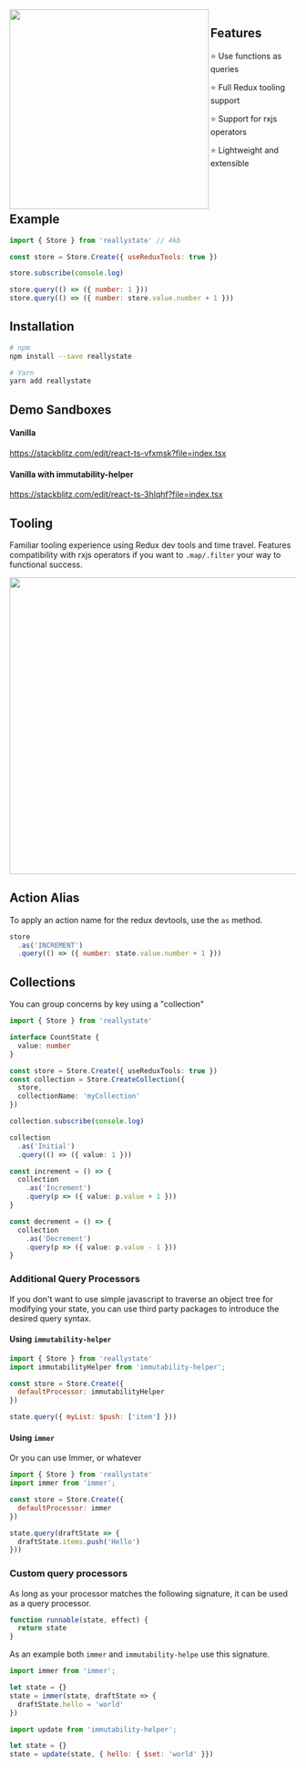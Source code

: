 <img align="left" width="350px" src="https://www.getfilecloud.com/blog/wp-content/uploads/2014/01/building-blocks.jpg">

## Features

⭐️ Use functions as queries

⭐️ Full Redux tooling support

⭐️ Support for rxjs operators

⭐️ Lightweight and extensible

<br><br>
 
## Example

```javascript
import { Store } from 'reallystate' // 4kb

const store = Store.Create({ useReduxTools: true })

store.subscribe(console.log)

store.query(() => ({ number: 1 }))
store.query(() => ({ number: store.value.number + 1 }))
```

## Installation

```bash
# npm
npm install --save reallystate

# Yarn
yarn add reallystate
```

## Demo Sandboxes

#### Vanilla

https://stackblitz.com/edit/react-ts-vfxmsk?file=index.tsx

#### Vanilla with immutability-helper

https://stackblitz.com/edit/react-ts-3hlqhf?file=index.tsx

## Tooling

Familiar tooling experience using Redux dev tools and time travel. 
Features compatibility with rxjs operators if you want to `.map/.filter` your way to functional success.

<img width="520px" src="https://cdn.davidalsh.com/github/reallystate.sample.gif">

## Action Alias

To apply an action name for the redux devtools, use the `as` method.

```javascript
store
  .as('INCREMENT')
  .query(() => ({ number: state.value.number + 1 }))
```

## Collections

You can group concerns by key using a "collection"

```typescript
import { Store } from 'reallystate'

interface CountState {
  value: number
}

const store = Store.Create({ useReduxTools: true })
const collection = Store.CreateCollection({
  store,
  collectionName: 'myCollection'
})

collection.subscribe(console.log)

collection
  .as('Initial')
  .query(() => ({ value: 1 }))

const increment = () => {
  collection
    .as('Increment')
    .query(p => ({ value: p.value + 1 }))
}

const decrement = () => {
  collection
    .as('Decrement')
    .query(p => ({ value: p.value - 1 }))
}
```

### Additional Query Processors

If you don't want to use simple javascript to traverse an object tree for modifying your state, you can use third party packages to introduce the desired query syntax.

#### Using `immutability-helper`

```javascript
import { Store } from 'reallystate'
import immutabilityHelper from 'immutability-helper';

const store = Store.Create({
  defaultProcessor: immutabilityHelper
})

state.query({ myList: $push: ['item'] }))
```

#### Using `immer`
Or you can use Immer, or whatever

```javascript
import { Store } from 'reallystate'
import immer from 'immer';

const store = Store.Create({
  defaultProcessor: immer
})

state.query(draftState => {
  draftState.items.push('Hello')
}))
```

### Custom query processors

As long as your processor matches the following signature, it can be used as a query processor.

```javascript
function runnable(state, effect) {
  return state
}
```

As an example both `immer` and `immutability-helpe` use this signature.

```javascript
import immer from 'immer';

let state = {}
state = immer(state, draftState => {
  draftState.hello = 'world'
})
```

```javascript
import update from 'immutability-helper';

let state = {}
state = update(state, { hello: { $set: 'world' }})
```